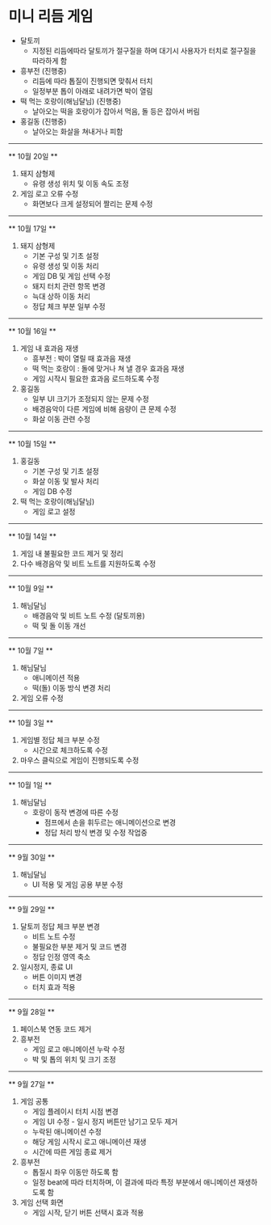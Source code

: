 # 미니 리듬 게임

* 달토끼
    - 지정된 리듬에따라 달토끼가 절구질을 하며 대기시 사용자가 터치로 절구질을 따라하게 함
* 흥부전 (진행중)
    - 리듬에 따라 톱질이 진행되면 맞춰서 터치
    - 일정부분 톱이 아래로 내려가면 박이 열림
* 떡 먹는 호랑이(해님달님) (진행중)
    - 날아오는 떡을 호랑이가 잡아서 먹음, 돌 등은 잡아서 버림
* 홍길동 (진행중)
    - 날아오는 화살을 쳐내거나 피함
    
    
---
** 10월 20일 **
1. 돼지 삼형제
	- 유령 생성 위치 및 이동 속도 조정
2. 게임 로고 오류 수정
    - 화면보다 크게 설정되어 짤리는 문제 수정
---
** 10월 17일 **
1. 돼지 삼형제
    - 기본 구성 및 기초 설정
    - 유령 생성 및 이동 처리
    - 게임 DB 및 게임 선택 수정
    - 돼지 터치 관련 항목 변경
    - 늑대 상하 이동 처리
    - 정답 체크 부분 일부 수정
---
** 10월 16일 **
1. 게임 내 효과음 재생
    - 흥부전 : 박이 열릴 때 효과음 재생
    - 떡 먹는 호랑이 : 돌에 맞거나 쳐 낼 경우 효과음 재생
    - 게임 시작시 필요한 효과음 로드하도록 수정
2. 홍길동
    - 일부 UI 크기가 조정되지 않는 문제 수정
    - 배경음악이 다른 게임에 비해 음량이 큰 문제 수정
    - 화살 이동 관련 수정
---
** 10월 15일 **
1. 홍길동
    - 기본 구성 및 기초 설정
    - 화살 이동 및 발사 처리
    - 게임 DB 수정
2. 떡 먹는 호랑이(해님달님)
    - 게임 로고 설정
---
** 10월 14일 **
1. 게임 내 불필요한 코드 제거 및 정리
2. 다수 배경음악 및 비트 노트를 지원하도록 수정
---
** 10월 9일 **
1. 해님달님
    - 배경음악 및 비트 노트 수정 (달토끼용)
    - 떡 및 돌 이동 개선
---
** 10월 7일 **
1. 해님달님
    - 애니메이션 적용
    - 떡(돌) 이동 방식 변경 처리
2. 게임 오류 수정
---
** 10월 3일 **
1. 게임별 정답 체크 부분 수정
    - 시간으로 체크하도록 수정
2. 마우스 클릭으로 게임이 진행되도록 수정
---
** 10월 1일 **
1. 해님달님
    - 호랑이 동작 변경에 따른 수정
        - 점프에서 손을 휘두르는 애니메이션으로 변경
        - 정답 처리 방식 변경 및 수정 작업중
---
** 9월 30일 **
1. 해님달님
    - UI 적용 및 게임 공용 부분 수정
---
** 9월 29일 **
1. 달토끼 정답 체크 부분 변경
    - 비트 노트 수정
    - 불필요한 부분 제거 및 코드 변경
    - 정답 인정 영역 축소
 2. 일시정지, 종료 UI
     - 버튼 이미지 변경
     - 터치 효과 적용
---
** 9월 28일 **
1. 페이스북 연동 코드 제거
2. 흥부전
    - 게임 로고 애니메이션 누락 수정
    - 박 및 톱의 위치 및 크기 조정
---
** 9월 27일 **
1.  게임 공통
    - 게임 플레이시 터치 시점 변경
    - 게임 UI 수정 - 일시 정지 버튼만 남기고 모두 제거
    - 누락된 애니메이션 수정
    - 해당 게임 시작시 로고 애니메이션 재생
    - 시간에 따른 게임 종료 제거
2. 흥부전
    - 톱질시 좌우 이동만 하도록 함
    - 일정 beat에 따라 터치하며, 이 결과에 따라 특정 부분에서 애니메이션 재생하도록 함
3. 게임 선택 화면
    - 게임 시작, 닫기 버튼 선택시 효과 적용